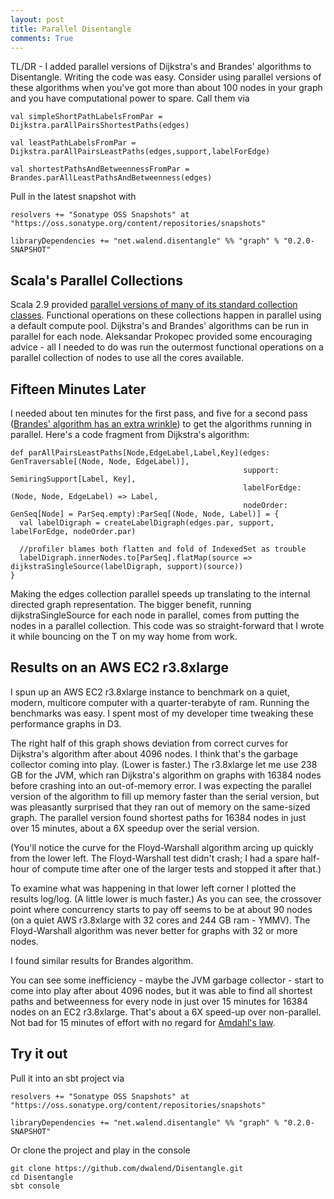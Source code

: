 ```yaml
---
layout: post
title: Parallel Disentangle
comments: True
---
```


<script type="text/javascript" src="../../../../disentangleParGraphs/js/d3.v3.js">
</script>

<script type="text/javascript" src="../../../../disentangleParGraphs/js/queue.js">
</script>

<script type="text/javascript" src="../../../../disentangleParGraphs/js/plot.js">
</script>

<style type="text/css">

    path {
    stroke-width: 2;
    fill: none;
    }

    .axis path,
    .axis line {
    fill: none;
    stroke: black;
    shape-rendering: crispEdges;
    }

    .axis text {
    font-family: sans-serif;
    font-size: 10px;
    }
</style>


TL/DR - I added parallel versions of Dijkstra's and Brandes' algorithms to Disentangle. Writing the code was easy. Consider using  parallel versions of these algorithms when you've got more than about 100 nodes in your graph and you have computational power to spare. Call them via

    val simpleShortPathLabelsFromPar = Dijkstra.parAllPairsShortestPaths(edges)

    val leastPathLabelsFromPar = Dijkstra.parAllPairsLeastPaths(edges,support,labelForEdge)

    val shortestPathsAndBetweennessFromPar = Brandes.parAllLeastPathsAndBetweenness(edges)

Pull in the latest snapshot with

    resolvers += "Sonatype OSS Snapshots" at "https://oss.sonatype.org/content/repositories/snapshots"

    libraryDependencies += "net.walend.disentangle" %% "graph" % "0.2.0-SNAPSHOT"


## Scala's Parallel Collections

Scala 2.9 provided [parallel versions of many of its standard collection classes](http://docs.scala-lang.org/overviews/parallel-collections/overview.html). Functional operations on these collections happen in parallel using a default compute pool. Dijkstra's and Brandes' algorithms can be run in parallel for each node. Aleksandar Prokopec provided some encouraging advice - all I needed to do was run the outermost functional operations on a parallel collection of nodes to use all the cores available. 

## Fifteen Minutes Later

I needed about ten minutes for the first pass, and five for a second pass ([Brandes' algorithm has an extra wrinkle](http://dl.acm.org/citation.cfm?id=2442521)) to get the algorithms running in parallel. Here's a code fragment from Dijkstra's algorithm:

    def parAllPairsLeastPaths[Node,EdgeLabel,Label,Key](edges: GenTraversable[(Node, Node, EdgeLabel)],
                                                        support: SemiringSupport[Label, Key],
                                                        labelForEdge: (Node, Node, EdgeLabel) => Label,
                                                        nodeOrder: GenSeq[Node] = ParSeq.empty):ParSeq[(Node, Node, Label)] = {
      val labelDigraph = createLabelDigraph(edges.par, support, labelForEdge, nodeOrder.par)

      //profiler blames both flatten and fold of IndexedSet as trouble
      labelDigraph.innerNodes.to[ParSeq].flatMap(source => dijkstraSingleSource(labelDigraph, support)(source))
    }

Making the edges collection parallel speeds up translating to the internal directed graph representation. The bigger benefit, running dijkstraSingleSource for each node in parallel, comes from putting the nodes in a parallel collection. This code was so straight-forward that I wrote it while bouncing on the T on my way home from work.

## Results on an AWS EC2 r3.8xlarge

I spun up an AWS EC2 r3.8xlarge instance to benchmark on a quiet, modern, multicore computer with a quarter-terabyte of ram. Running the benchmarks was easy. I spent most of my developer time tweaking these performance graphs in D3.
 
<div id="linearDijkstra" align="center"></div>
<script type="text/javascript">
plot3Results(false,"#linearDijkstra","../../../../disentangleParGraphs/results/dijkstra.csv","../../../../disentangleParGraphs/results/parDijkstra.csv","../../../../disentangleParGraphs/results/floydWarshall.csv")
</script>
 
The right half of this graph shows deviation from correct curves for Dijkstra's algorithm after about 4096 nodes. I think that's the garbage collector coming into play. (Lower is faster.) The r3.8xlarge let me use 238 GB for the JVM, which ran Dijkstra's algorithm on graphs with 16384 nodes before crashing into an out-of-memory error. I was expecting the parallel version of the algorithm to fill up memory faster than the serial version, but was pleasantly surprised that they ran out of memory on the same-sized graph. The parallel version found shortest paths for 16384 nodes in just over 15 minutes, about a 6X speedup over the serial version. 
 
(You'll notice the curve for the Floyd-Warshall algorithm arcing up quickly from the lower left. The Floyd-Warshall test didn't crash; I had a spare half-hour of compute time after one of the larger tests and stopped it after that.)  
 
<div id="logDijkstra" align="center"></div>
<script type="text/javascript">
plot3Results(true,"#logDijkstra","../../../../disentangleParGraphs/results/dijkstra.csv","../../../../disentangleParGraphs/results/parDijkstra.csv","../../../../disentangleParGraphs/results/floydWarshall.csv")
</script>

To examine what was happening in that lower left corner I plotted the results log/log. (A little lower is much faster.) As you can see, the crossover point where concurrency starts to pay off seems to be at about 90 nodes (on a quiet AWS r3.8xlarge with 32 cores and 244 GB ram - YMMV). The Floyd-Warshall algorithm was never better for graphs with 32 or more nodes.

I found similar results for Brandes algorithm.

<div id="linearBrandes" align="center"></div>
<script type="text/javascript">
plot2Results(false,"#linearBrandes","../../../../disentangleParGraphs/results/brandes.csv","../../../../disentangleParGraphs/results/parBrandes.csv")
</script>

<div id="logBrandes" align="center"></div>
<script type="text/javascript">
plot2Results(true,"#logBrandes","../../../../disentangleParGraphs/results/brandes.csv","../../../../disentangleParGraphs/results/parBrandes.csv")
</script>

You can see some inefficiency - maybe the JVM garbage collector - start to come into play after about 4096 nodes, but it was able to find all shortest paths and betweenness for every node in just over 15 minutes for 16384 nodes on an EC2 r3.8xlarge. That's about a 6X speed-up over non-parallel. Not bad for 15 minutes of effort with no regard for [Amdahl's law](https://en.wikipedia.org/wiki/Amdahl%27s_law).

## Try it out 

Pull it into an sbt project via

    resolvers += "Sonatype OSS Snapshots" at "https://oss.sonatype.org/content/repositories/snapshots"

    libraryDependencies += "net.walend.disentangle" %% "graph" % "0.2.0-SNAPSHOT"

Or clone the project and play in the console

    git clone https://github.com/dwalend/Disentangle.git
    cd Disentangle
    sbt console
